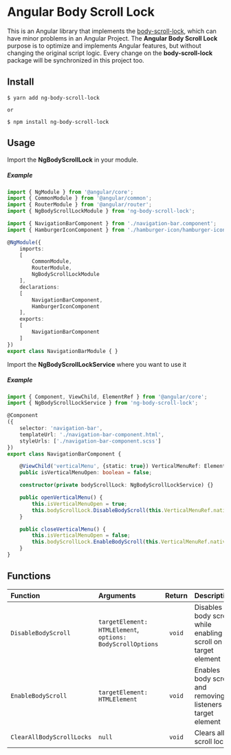# Angular Body Scroll Lock

This is an Angular library that implements the [body-scroll-lock](https://github.com/willmcpo/body-scroll-lock), which can have minor problems in an Angular Project. The **Angular Body Scroll Lock** purpose is to optimize and implements Angular features, but without changing the original script logic. Every change on the **body-scroll-lock** package will be synchronized in this project too.

## Install

    $ yarn add ng-body-scroll-lock
    
    or
    
    $ npm install ng-body-scroll-lock

## Usage

Import the **NgBodyScrollLock** in your module.

##### Example

```typescript
import { NgModule } from '@angular/core';
import { CommonModule } from '@angular/common';
import { RouterModule } from '@angular/router';
import { NgBodyScrollLockModule } from 'ng-body-scroll-lock';

import { NavigationBarComponent } from './navigation-bar.component';
import { HamburgerIconComponent } from './hamburger-icon/hamburger-icon.component';

@NgModule({
	imports:
	[
		CommonModule,
		RouterModule,
		NgBodyScrollLockModule
	],
	declarations:
	[
		NavigationBarComponent,
		HamburgerIconComponent
	],
	exports:
	[
		NavigationBarComponent
	]
})
export class NavigationBarModule { }
```

Import the **NgBodyScrollLockService** where you want to use it

##### Example

```typescript 
import { Component, ViewChild, ElementRef } from '@angular/core';
import { NgBodyScrollLockService } from 'ng-body-scroll-lock';

@Component
({
	selector: 'navigation-bar',
	templateUrl: './navigation-bar-component.html',
	styleUrls: ['./navigation-bar-component.scss']
})
export class NavigationBarComponent {

	@ViewChild('verticalMenu', {static: true}) VerticalMenuRef: ElementRef;
    public isVerticalMenuOpen: boolean = false;

	constructor(private bodyScrollLock: NgBodyScrollLockService) {}

    public openVerticalMenu() {
        this.isVerticalMenuOpen = true;
        this.bodyScrollLock.DisableBodyScroll(this.VerticalMenuRef.nativeElement);
    }

    public closeVerticalMenu() {
        this.isVerticalMenuOpen = false;
        this.bodyScrollLock.EnableBodyScroll(this.VerticalMenuRef.nativeElement);
    }
}
```

## Functions

| Function                  | Arguments                                                  | Return | Description                                                  |
| :------------------------ | :--------------------------------------------------------- | :----: | :----------------------------------------------------------- |
| `DisableBodyScroll`       | `targetElement: HTMLElement`, `options: BodyScrollOptions` | `void` | Disables body scroll while enabling scroll on target element |
| `EnableBodyScroll`        | `targetElement: HTMLElement`                               | `void` | Enables body scroll and removing listeners on target element |
| `ClearAllBodyScrollLocks` | `null`                                                     | `void` | Clears all scroll locks                                      |
